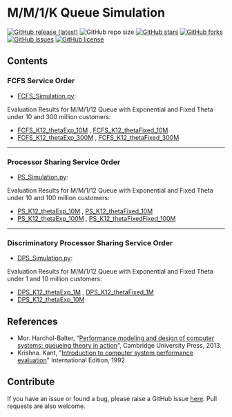 # M/M/1/K Queue Simulation

[![GitHub release (latest)](https://img.shields.io/github/v/release/ImanRht/QOCO)](https://github.com/ImanRht/QOCO/releases)
![GitHub repo size](https://img.shields.io/github/repo-size/ImanRht/QOCO)
[![GitHub stars](https://img.shields.io/github/stars/ImanRht/QOCO?style=social)](https://github.com/ImanRht/QOCO/stargazers) 
[![GitHub forks](https://img.shields.io/github/forks/ImanRht/QOCO?style=social)](https://github.com/ImanRht/QOCO/network/members) 
[![GitHub issues](https://img.shields.io/github/issues/ImanRht/QOCO?style=social)](https://github.com/ImanRht/QOCO/issues) 
[![GitHub license](https://img.shields.io/github/license/ImanRht/QOCO?style=social)](https://github.com/ImanRht/QOCO/blob/master/LICENSE) 



## Contents

### FCFS Service Order 
- [FCFS_Simulation.py](FCFS_Simulation.py): 

Evaluation Results for M/M/1/12 Queue with Exponential and Fixed Theta under 10 and 300 million customers:

 - [FCFS_K12_thetaExp_10M](FCFS_K12_thetaExp_10M.xlsx) , [FCFS_K12_thetaFixed_10M](FCFS_K12_thetaFixed_10M.xlsx)
 - [FCFS_K12_thetaExp_300M](FCFS_K12_thetaExp_300M.xlsx) , [FCFS_K12_thetaFixed_300M](FCFS_K12_thetaFixed_300M.xlsx)
  
  
_______________
  
### Processor Sharing Service Order 

- [PS_Simulation.py](PS_Simulation.py): 

Evaluation Results for M/M/1/12 Queue with Exponential and Fixed Theta under 10 and 100 million customers:


 - [PS_K12_thetaExp_10M](PS_K12_thetaExp_10M.xlsx)  , [PS_K12_thetaFixed_10M](PS_K12_thetaFixed_10M.xlsx)
 - [PS_K12_thetaExp_100M](PS_K12_thetaExp_100M.xlsx)  , [PS_K12_thetaFixedFixed_100M](PS_K12_thetaFixedFixed_100M.xlsx)


_______________
   
### Discriminatory Processor Sharing Service Order 

- [DPS_Simulation.py](DPS_Simulation.py): 

Evaluation Results for M/M/1/12 Queue with Exponential and Fixed Theta under 1 and 10 million customers:


 - [DPS_K12_thetaExp_1M](DPS_K12_thetaExp_1M.xlsx) , [DPS_K12_thetaFixed_1M](DPS_K12_thetaFixed_1M.xlsx)
 - [DPS_K12_thetaExp_10M](DPS_K12_thetaExp_10M.xlsx)


  

## References

- Mor. Harchol-Balter, “[Performance modeling and design of computer systems: queueing theory in action](https://books.google.de/books?hl=en&lr=&id=y1cgAwAAQBAJ&oi=fnd&pg=PR17&dq=M.+Harchol-Balter,+Performance+Modeling+and+Design+of+Computer+Systems,+Cambridge+University+Presss&ots=fyMxIXzywD&sig=r1Ez9ftmSQJsiU9qGxHaQ_K1ZI8&redir_esc=y#v=onepage&q=M.%20Harchol-Balter%2C%20Performance%20Modeling%20and%20Design%20of%20Computer%20Systems%2C%20Cambridge%20University%20Presss&f=false)", Cambridge University Press, 2013.
- Krishna. Kant, "[Introduction to computer system performance evaluation](http://repository.bitscollege.edu.et:8080/handle/123456789/311)" International Edition, 1992.


## Contribute
If you have an issue or found a bug, please raise a GitHub issue [here](https://github.com/ImanRht/MM1K_Queue_Simulation/issues). Pull requests are also welcome.



